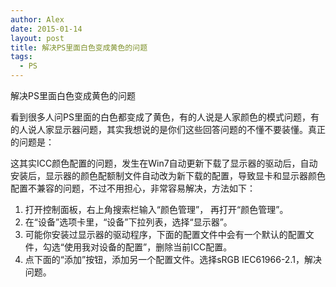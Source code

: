 ```yaml
---
author: Alex
date: 2015-01-14
layout: post
title: 解决PS里面白色变成黄色的问题
tags:
  - PS
---
```


解决PS里面白色变成黄色的问题

看到很多人问PS里面的白色都变成了黄色，有的人说是人家颜色的模式问题，有的人说人家显示器问题，其实我想说的是你们这些回答问题的不懂不要装懂。真正的问题是：

这其实ICC颜色配置的问题，发生在Win7自动更新下载了显示器的驱动后，自动安装后，显示器的颜色配额制文件自动改为新下载的配置，导致显卡和显示器颜色配置不兼容的问题，不过不用担心，非常容易解决，方法如下：

1. 打开控制面板，右上角搜索栏输入“颜色管理”， 再打开“颜色管理”。
2. 在“设备”选项卡里，“设备”下拉列表，选择“显示器”。
3. 可能你安装过显示器的驱动程序，下面的配置文件中会有一个默认的配置文件，勾选“使用我对设备的配置”，删除当前ICC配置。
4. 点下面的“添加”按钮，添加另一个配置文件。选择sRGB IEC61966-2.1，解决问题。
